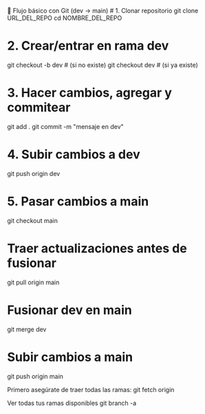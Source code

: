 🚀 Flujo básico con Git (dev → main) \# 1. Clonar repositorio git clone
URL_DEL_REPO cd NOMBRE_DEL_REPO

# 2. Crear/entrar en rama dev

git checkout -b dev \# (si no existe) git checkout dev \# (si ya existe)

# 3. Hacer cambios, agregar y commitear

git add . git commit -m "mensaje en dev"

# 4. Subir cambios a dev

git push origin dev

# 5. Pasar cambios a main

git checkout main

# Traer actualizaciones antes de fusionar

git pull origin main

# Fusionar dev en main

git merge dev

# Subir cambios a main

git push origin main

Primero asegúrate de traer todas las ramas: git fetch origin

Ver todas tus ramas disponibles git branch -a
